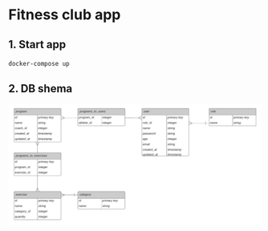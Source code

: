 # Fitness club app

## 1. Start app 
```sh
docker-compose up
```

## 2. DB shema
![](src/db/shema/database_diagram.png)
